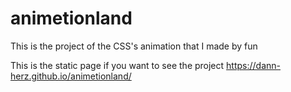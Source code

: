 # animetionland
This is the project of the CSS's animation that I made by fun

This is the static page if you want to see the project https://dann-herz.github.io/animetionland/